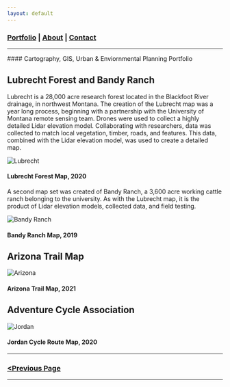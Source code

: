 ```yaml
---
layout: default
---
```


<title>Glenn Ingram Cartography</title>

### [Portfolio](./index.md) | [About](./about.md) | [Contact](./contact.md)

<hr> 
#### Cartography, GIS, Urban & Enviornmental Planning Portfolio

## Lubrecht Forest and Bandy Ranch

Lubrecht is a 28,000 acre research forest located in the Blackfoot River drainage, in northwest Montana. The creation of the Lubrecht map was a year long process, beginning with a partnership with the University of Montana remote sensing team. Drones were used to collect a highly detailed Lidar elevation model. Collaborating with researchers, data was collected to match local vegetation, timber, roads, and features. This data, combined with the Lidar elevation model, was used to create a detailed map.

![Lubrecht](https://glenningram.github.io/assets/img/)
#### Lubrecht Forest Map, 2020

A second map set was created of Bandy Ranch, a 3,600 acre working cattle ranch belonging to the university. As with the Lubrecht map, it is the product of Lidar elevation models, collected data, and field testing. 

![Bandy Ranch](https://glenningram.github.io/assets/img/)
#### Bandy Ranch Map, 2019

## Arizona Trail Map

![Arizona](https://glenningram.github.io/assets/img/)
#### Arizona Trail Map, 2021

## Adventure Cycle Association

![Jordan](https://glenningram.github.io/assets/img/)
#### Jordan Cycle Route Map, 2020

<hr> 

### [<Previous Page](./index.md)

<hr>
